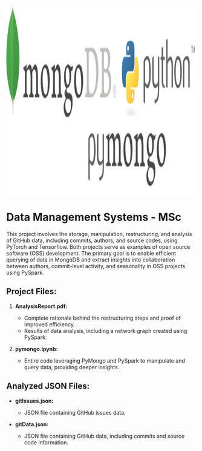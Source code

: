 <img src="pymongo.jpg" width="900" height="500">

# Data Management Systems - MSc

This project involves the storage, manipulation, restructuring, and analysis of GitHub data, including commits, authors, and source codes, using PyTorch and Tensorflow. Both projects serve as examples of open source software (OSS) development. The primary goal is to enable efficient querying of data in MongoDB and extract insights into collaboration between authors, commit-level activity, and seasonality in OSS projects using PySpark.

## Project Files:

1. **AnalysisReport.pdf:**
   - Complete rationale behind the restructuring steps and proof of improved efficiency.
   - Results of data analysis, including a network graph created using PySpark.

2. **pymongo.ipynb:**
   - Entire code leveraging PyMongo and PySpark to manipulate and query data, providing deeper insights.

## Analyzed JSON Files:

- **gitIssues.json:**
  - JSON file containing GitHub issues data.

- **gitData.json:**
  - JSON file containing GitHub data, including commits and source code information.
